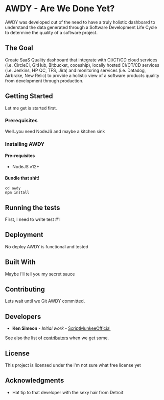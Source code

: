 # AWDY - Are We Done Yet?

AWDY was developed out of the need to have a truly holistic dashboard to understand the data generated through a Software Development Life Cycle to determine the quality of a software project.

## The Goal
Create SaaS Quality dashboard that integrate with CI/CT/CD cloud services (i.e. CircleCi, GitHub, Bitbucket, coceship), locally hosted CI/CT/CD services (i.e. Jenkins, HP QC, TFS, Jira) and monitoring services (i.e. Datadog, Airbrake, New Relic) to provide a holistic view of a software products quality from development through production.

## Getting Started

Let me get is started first.

### Prerequisites

Well..you need NodeJS and maybe a kitchen sink

### Installing AWDY

#### Pre-requisites
- NodeJS v12+

#### Bundle that shit!

```
cd awdy
npm install

```

## Running the tests

First, I need to write test #1

## Deployment

No deploy AWDY is functional and tested

## Built With

Maybe I'll tell you my secret sauce


## Contributing

Lets wait until we Git AWDY committed.


## Developers

* **Ken Simeon** - *Initial work* - [ScriptMunkeeOfficial](https://github.com/scriptmunkeeofficial)

See also the list of [contributors](#) when we get some.

## License

This project is licensed under the I'm not sure what free license yet

## Acknowledgments

* Hat tip to that developer with the sexy hair from Detroit
